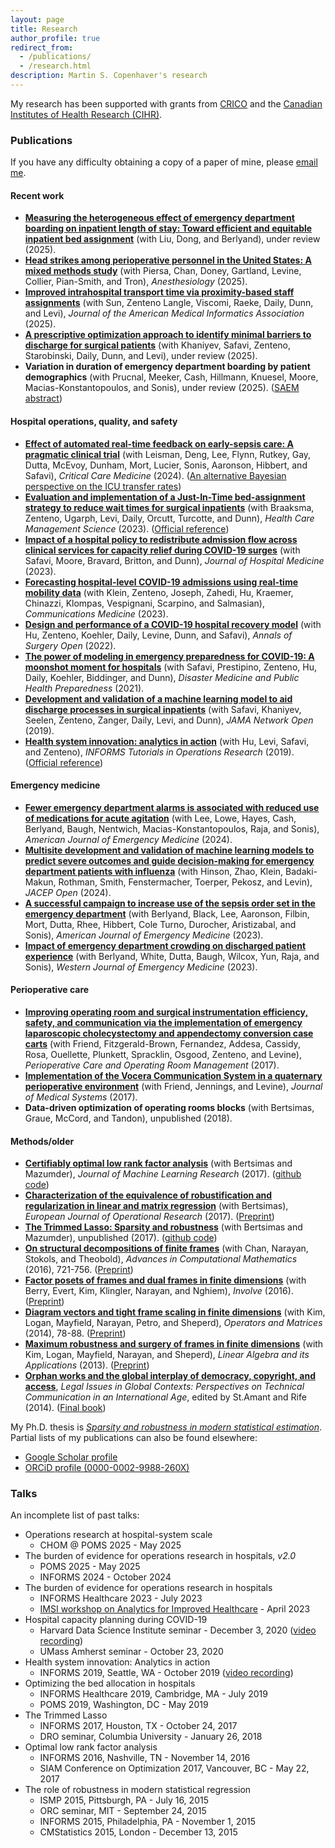 ```yaml
---
layout: page
title: Research
author_profile: true
redirect_from: 
  - /publications/
  - /research.html
description: Martin S. Copenhaver's research
---
```


My research has been supported with grants from [CRICO](https://www.rmf.harvard.edu/What-We-Offer/Overview) and the [Canadian Institutes of Health Research (CIHR)](https://cihr-irsc.gc.ca/e/193.html).
### Publications
If you have any difficulty obtaining a copy of a paper of mine, please <a href="mailto:last name at jhmi.edu">email me</a>.

#### Recent work
* [**Measuring the heterogeneous effect of emergency department boarding on inpatient length of stay: Toward efficient and equitable inpatient bed assignment**](https://papers.ssrn.com/sol3/papers.cfm?abstract_id=5288627) (with Liu, Dong, and Berlyand), under review (2025).
* [**Head strikes among perioperative personnel in the United States: A mixed methods study**](https://journals.lww.com/anesthesiology/abstract/9900/head_strikes_among_perioperative_personnel_in_the.724.aspx) (with Piersa, Chan, Doney, Gartland, Levine, Collier, Pian-Smith, and Tron), _Anesthesiology_ (2025).
* [**Improved intrahospital transport time via proximity-based staff assignments**](https://doi.org/10.1093/jamia/ocaf081) (with Sun, Zenteno Langle, Viscomi, Raeke, Daily, Dunn, and Levi), _Journal of the American Medical Informatics Association_ (2025).
* [**A prescriptive optimization approach to identify minimal barriers to discharge for surgical patients**](https://www.medrxiv.org/content/10.1101/2023.03.24.23287694.pdf) (with Khaniyev, Safavi, Zenteno, Starobinski, Daily, Dunn, and Levi), under review (2025).
* **Variation in duration of emergency department boarding by patient demographics** (with Prucnal, Meeker, Cash, Hillmann, Knuesel, Moore, Macias-Konstantopoulos, and Sonis), under review (2025). ([SAEM abstract](https://www.annemergmed.com/article/S0196-0644(24)00810-2/fulltext))

#### Hospital operations, quality, and safety
* [**Effect of automated real-time feedback on early-sepsis care: A pragmatic clinical trial**](https://journals.lww.com/ccmjournal/abstract/9900/effect_of_automated_real_time_feedback_on.247.aspx) (with Leisman, Deng, Lee, Flynn, Rutkey, Gay, Dutta, McEvoy, Dunham, Mort, Lucier, Sonis, Aaronson, Hibbert, and Safavi), _Critical Care Medicine_ (2024). ([An alternative Bayesian perspective on the ICU transfer rates](/subpages/bayes-icu.md))
* [**Evaluation and implementation of a Just-In-Time bed-assignment strategy to reduce wait times for surgical inpatients**](https://martincopenhaver.github.io/files/JIT_preprint.pdf) (with Braaksma, Zenteno, Ugarph, Levi, Daily, Orcutt, Turcotte, and Dunn), _Health Care Management Science_ (2023). ([Official reference](https://link.springer.com/article/10.1007/s10729-023-09638-3))
* [**Impact of a hospital policy to redistribute admission flow across clinical services for capacity relief during COVID-19 surges**](https://shmpublications.onlinelibrary.wiley.com/doi/10.1002/jhm.13058) (with Safavi, Moore, Bravard, Britton, and Dunn), _Journal of Hospital Medicine_ (2023).
* [**Forecasting hospital-level COVID-19 admissions using real-time mobility data**](https://www.nature.com/articles/s43856-023-00253-5) (with Klein, Zenteno, Joseph, Zahedi, Hu, Kraemer, Chinazzi, Klompas, Vespignani, Scarpino, and Salmasian), _Communications Medicine_ (2023).
* [**Design and performance of a COVID-19 hospital recovery model**](https://journals.lww.com/aosopen/Fulltext/2021/06000/Design_and_Performance_of_a_COVID_19_Hospital.9.aspx) (with Hu, Zenteno, Koehler, Daily, Levine, Dunn, and Safavi), _Annals of Surgery Open_ (2022).
* [**The power of modeling in emergency preparedness for COVID-19: A moonshot moment for hospitals**](https://doi.org/10.1017/dmp.2021.51) (with Safavi, Prestipino, Zenteno, Hu, Daily, Koehler, Biddinger, and Dunn), _Disaster Medicine and Public Health Preparedness_ (2021).
* [**Development and validation of a machine learning model to aid discharge processes in surgical inpatients**](https://jamanetwork.com/journals/jamanetworkopen/fullarticle/2757372) (with Safavi, Khaniyev, Seelen, Zenteno, Zanger, Daily, Levi, and Dunn), _JAMA Network Open_ (2019).
* [**Health system innovation: analytics in action**](https://martincopenhaver.github.io/files/AnalyticsInAction.pdf) (with Hu, Levi, Safavi, and Zenteno), _INFORMS Tutorials in Operations Research_ (2019). ([Official reference](https://pubsonline.informs.org/doi/10.1287/educ.2019.0202))
  
#### Emergency medicine
* [**Fewer emergency department alarms is associated with reduced use of medications for acute agitation**](https://www.sciencedirect.com/science/article/abs/pii/S0735675724001773) (with Lee, Lowe, Hayes, Cash, Berlyand, Baugh, Nentwich, Macias-Konstantopoulos, Raja, and Sonis), _American Journal of Emergency Medicine_ (2024).
* [**Multisite development and validation of machine learning models to predict severe outcomes and guide decision-making for emergency department patients with influenza**](https://onlinelibrary.wiley.com/doi/10.1002/emp2.13117) (with Hinson, Zhao, Klein, Badaki-Makun, Rothman, Smith, Fenstermacher, Toerper, Pekosz, and Levin), _JACEP Open_ (2024).
* [**A successful campaign to increase use of the sepsis order set in the emergency department**](https://www.sciencedirect.com/science/article/abs/pii/S0735675723004126) (with Berlyand, Black, Lee, Aaronson, Filbin, Mort, Dutta, Rhee, Hibbert, Cole Turno, Durocher, Aristizabal, and Sonis), _American Journal of Emergency Medicine_ (2023).
* [**Impact of emergency department crowding on discharged patient experience**](https://escholarship.org/uc/item/5tw0n5sc) (with Berlyand, White, Dutta, Baugh, Wilcox, Yun, Raja, and Sonis), _Western Journal of Emergency Medicine_ (2023).

#### Perioperative care
* [**Improving operating room and surgical instrumentation efficiency, safety, and communication via the implementation of emergency laparoscopic cholecystectomy and appendectomy conversion case carts**](http://www.sciencedirect.com/science/article/pii/S2405603017300055) (with Friend, Fitzgerald-Brown, Fernandez, Addesa, Cassidy, Rosa, Ouellette, Plunkett, Spracklin, Osgood, Zenteno, and Levine), _Perioperative Care and Operating Room Management_ (2017).
* [**Implementation of the Vocera Communication System in a quaternary perioperative environment**](http://link.springer.com/article/10.1007/s10916-016-0652-9) (with Friend, Jennings, and Levine), _Journal of Medical Systems_ (2017).
* **Data-driven optimization of operating rooms blocks** (with Bertsimas, Graue, McCord, and Tandon), unpublished (2018).

#### Methods/older
* [**Certifiably optimal low rank factor analysis**](http://jmlr.org/papers/v18/15-613.html) (with Bertsimas and Mazumder), _Journal of Machine Learning Research_ (2017). ([github code](https://github.com/copenhaver/factoranalysis))
* [**Characterization of the equivalence of robustification and regularization in linear and matrix regression**](http://www.sciencedirect.com/science/article/pii/S0377221717302734) (with Bertsimas), _European Journal of Operational Research_ (2017). ([Preprint](http://arxiv.org/abs/1411.6160))
* [**The Trimmed Lasso: Sparsity and robustness**](http://www.optimization-online.org/DB_HTML/2017/08/6167.html) (with Bertsimas and Mazumder), unpublished (2017). ([github code](https://github.com/copenhaver/trimmedlasso))
* [**On structural decompositions of finite frames**](http://link.springer.com/article/10.1007%2Fs10444-015-9440-1) (with Chan, Narayan, Stokols, and Theobold), _Advances in Computational Mathematics_ (2016), 721-756. ([Preprint](http://arxiv.org/abs/1411.6138))
* [**Factor posets of frames and dual frames in finite dimensions**](http://msp.org/involve/2016/9-2/involve-v9-n2-p05-s.pdf) (with Berry, Evert, Kim, Klingler, Narayan, and Nghiem), _Involve_ (2016). ([Preprint](http://arxiv.org/abs/1411.4164))
* [**Diagram vectors and tight frame scaling in finite dimensions**](http://oam.ele-math.com/08-02/Diagram-vectors-and-tight-frame-scaling-in-finite-dimensions) (with Kim, Logan, Mayfield, Narayan, Petro, and Sheperd), _Operators and Matrices_ (2014), 78-88. ([Preprint](http://arxiv.org/pdf/1303.1159v1.pdf))
* [**Maximum robustness and surgery of frames in finite dimensions**](http://www.sciencedirect.com/science/article/pii/S0024379513002784) (with Kim, Logan, Mayfield, Narayan, and Sheperd), _Linear Algebra and its Applications_ (2013). ([Preprint](http://arxiv.org/pdf/1303.1163v1.pdf))
* [**Orphan works and the global interplay of democracy, copyright, and access**](https://martincopenhaver.github.io/files/orphanworks.pdf), _Legal Issues in Global Contexts: Perspectives on Technical Communication in an International Age_, edited by St.Amant and Rife (2014). ([Final book](https://www.routledge.com/Legal-Issues-in-Global-Contexts-Perspectives-on-Technical-Communication/Amant-Rife/p/book/9780895038364))

My Ph.D. thesis is [_Sparsity and robustness in modern statistical estimation_](https://dspace.mit.edu/bitstream/handle/1721.1/119279/1065540471-MIT.pdf). Partial lists of my publications can also be found elsewhere:
* [Google Scholar profile](https://scholar.google.com/citations?user=ieNfNrQAAAAJ)
* [ORCiD profile (0000-0002-9988-260X)](https://orcid.org/0000-0002-9988-260X)


### Talks
An incomplete list of past talks:
* Operations research at hospital-system scale
  * CHOM @ POMS 2025 - May 2025
* The burden of evidence for operations research in hospitals, _v2.0_
  * POMS 2025 - May 2025
  * INFORMS 2024 - October 2024
* The burden of evidence for operations research in hospitals
  * INFORMS Healthcare 2023 - July 2023
  * [IMSI workshop on Analytics for Improved Healthcare](https://www.imsi.institute/activities/analytics-for-improved-healthcare/) - April 2023
* Hospital capacity planning during COVID-19
  * Harvard Data Science Institute seminar - December 3, 2020 ([video recording](https://www.youtube.com/watch?v=viHA2PzKt7Y))
  * UMass Amherst seminar - October 23, 2020
* Health system innovation: Analytics in action
  * INFORMS 2019, Seattle, WA - October 2019 ([video recording](https://www.youtube.com/watch?v=v4JTc5_7YaE))
* Optimizing the bed allocation in hospitals
  * INFORMS Healthcare 2019, Cambridge, MA - July 2019
  * POMS 2019, Washington, DC - May 2019
* The Trimmed Lasso
  * INFORMS 2017, Houston, TX - October 24, 2017
  * DRO seminar, Columbia University - January 26, 2018
 * Optimal low rank factor analysis
   * INFORMS 2016, Nashville, TN - November 14, 2016
   * SIAM Conference on Optimization 2017, Vancouver, BC - May 22, 2017
 * The role of robustness in modern statistical regression
    * ISMP 2015, Pittsburgh, PA - July 16, 2015
    * ORC seminar, MIT - September 24, 2015
    * INFORMS 2015, Philadelphia, PA - November 1, 2015
    * CMStatistics 2015, London - December 13, 2015
